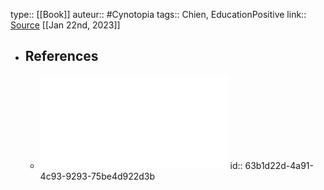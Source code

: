 type:: [[Book]]
auteur:: #Cynotopia 
tags:: Chien, EducationPositive
link:: [Source](https://cynotopia.online/produit/initiation-a-leducation-positive)
[[Jan 22nd, 2023]]

- ## References
	- ![Initiation education positive_cynotopia.pdf](../assets/Initiation_education_positive_cynotopia_1672599295134_0.pdf)
	  id:: 63b1d22d-4a91-4c93-9293-75be4d922d3b